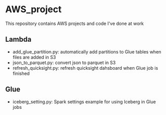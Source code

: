 # AWS_project

This repository contains AWS projects and code I've done at work

## Lambda
 - add_glue_partition.py: automatically add partitions to Glue tables when files are added in S3
 - json_to_parquet.py: convert json to parquet in S3
 - refresh_quicksight.py: refresh quicksight dahsboard when Glue job is finished

 ## Glue
 - iceberg_setting.py: Spark settings example for using Iceberg in Glue jobs
